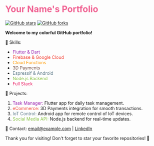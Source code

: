 # **<span style="color:#f06292">Your Name's Portfolio</span>**

[![GitHub stars](https://img.shields.io/github/stars/<your_username>/<your_repository>?style=social)](https://github.com/<your_username>/<your_repository>/stargazers)
[![GitHub forks](https://img.shields.io/github/forks/<your_username>/<your_repository>?style=social)](https://github.com/<your_username>/<your_repository>/network/members)

**Welcome to my colorful GitHub portfolio!**

🚀 Skills: 
- <span style="color:#9c27b0">Flutter & Dart</span>
- <span style="color:#f44336">Firebase & Google Cloud</span>
- <span style="color:#ff9800">Cloud Functions</span>
- <span style="color:#795548">3D Payments</span>
- <span style="color:#607d8b">Espressif & Android</span>
- <span style="color:#8bc34a">Node.js Backend</span>
- <span style="color:#e91e63">Full Stack</span>

🌟 Projects:
1. <span style="color:#9c27b0">Task Manager:</span> Flutter app for daily task management.
2. <span style="color:#f44336">eCommerce:</span> 3D Payments integration for smooth transactions.
3. <span style="color:#607d8b">IoT Control:</span> Android app for remote control of IoT devices.
4. <span style="color:#8bc34a">Social Media API:</span> Node.js backend for real-time updates.

📧 Contact: [email@example.com](mailto:email@example.com) | [LinkedIn](https://www.linkedin.com/in/<your_username>/)

Thank you for visiting! Don't forget to star your favorite repositories! 🌟
